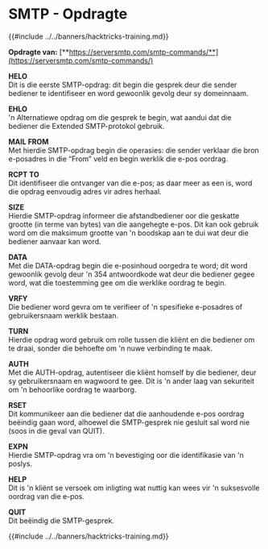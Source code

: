 # SMTP - Opdragte

{{#include ../../banners/hacktricks-training.md}}


**Opdragte van:** [**https://serversmtp.com/smtp-commands/**](https://serversmtp.com/smtp-commands/)

**HELO**\
Dit is die eerste SMTP-opdrag: dit begin die gesprek deur die sender bediener te identifiseer en word gewoonlik gevolg deur sy domeinnaam.

**EHLO**\
'n Alternatiewe opdrag om die gesprek te begin, wat aandui dat die bediener die Extended SMTP-protokol gebruik.

**MAIL FROM**\
Met hierdie SMTP-opdrag begin die operasies: die sender verklaar die bron e-posadres in die “From” veld en begin werklik die e-pos oordrag.

**RCPT TO**\
Dit identifiseer die ontvanger van die e-pos; as daar meer as een is, word die opdrag eenvoudig adres vir adres herhaal.

**SIZE**\
Hierdie SMTP-opdrag informeer die afstandbediener oor die geskatte grootte (in terme van bytes) van die aangehegte e-pos. Dit kan ook gebruik word om die maksimum grootte van 'n boodskap aan te dui wat deur die bediener aanvaar kan word.

**DATA**\
Met die DATA-opdrag begin die e-posinhoud oorgedra te word; dit word gewoonlik gevolg deur 'n 354 antwoordkode wat deur die bediener gegee word, wat die toestemming gee om die werklike oordrag te begin.

**VRFY**\
Die bediener word gevra om te verifieer of 'n spesifieke e-posadres of gebruikersnaam werklik bestaan.

**TURN**\
Hierdie opdrag word gebruik om rolle tussen die kliënt en die bediener om te draai, sonder die behoefte om 'n nuwe verbinding te maak.

**AUTH**\
Met die AUTH-opdrag, autentiseer die kliënt homself by die bediener, deur sy gebruikersnaam en wagwoord te gee. Dit is 'n ander laag van sekuriteit om 'n behoorlike oordrag te waarborg.

**RSET**\
Dit kommunikeer aan die bediener dat die aanhoudende e-pos oordrag beëindig gaan word, alhoewel die SMTP-gesprek nie gesluit sal word nie (soos in die geval van QUIT).

**EXPN**\
Hierdie SMTP-opdrag vra om 'n bevestiging oor die identifikasie van 'n poslys.

**HELP**\
Dit is 'n kliënt se versoek om inligting wat nuttig kan wees vir 'n suksesvolle oordrag van die e-pos.

**QUIT**\
Dit beëindig die SMTP-gesprek.


{{#include ../../banners/hacktricks-training.md}}

